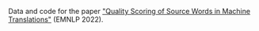 
Data and code for the paper ["Quality Scoring of Source Words in Machine Translations"](https://aclanthology.org/2022.emnlp-main.732/) (EMNLP 2022).

